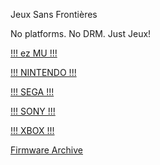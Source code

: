 Jeux Sans Frontières

No platforms. No DRM. Just Jeux!

[!!! ez MU !!!](@EZMU.md)

[!!! NINTENDO !!!](@NINTENDO.md)

[!!!     SEGA      !!!](@SEGA)

[!!!     SONY     !!!](@SONY.md)

[!!!     XBOX     !!!](@XBOX.md)

[Firmware Archive](https://darthsternie.net)
